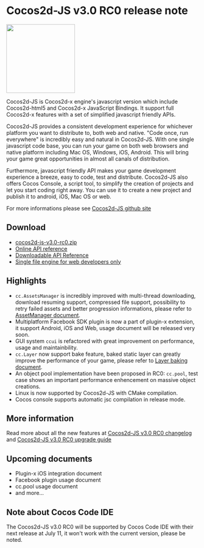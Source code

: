 # Cocos2d-JS v3.0 RC0 release note

<img src="http://www.cocos2d-x.org/attachments/download/1508" height=180> 

Cocos2d-JS is Cocos2d-x engine's javascript version which include Cocos2d-html5 and Cocos2d-x JavaScript Bindings. It support full Cocos2d-x features with a set of simplified javascript friendly APIs.

Cocos2d-JS provides a consistent development experience for whichever platform you want to distribute to, both web and native. "Code once, run everywhere" is incredibly easy and natural in Cocos2d-JS. With one single javascript code base, you can run your game on both web browsers and native platform including Mac OS, Windows, iOS, Android. This will bring your game great opportunities in almost all canals of distribution.

Furthermore, javascript friendly API makes your game development experience a breeze, easy to code, test and distribute. Cocos2d-JS also offers Cocos Console, a script tool, to simplify the creation of projects and let you start coding right away. You can use it to create a new project and publish it to android, iOS, Mac OS or web.

For more informations please see [Cocos2d-JS github site](https://github.com/cocos2d/cocos2d-js)

## Download

- [cocos2d-js-v3.0-rc0.zip](http://www.cocos2d-x.org/filedown/cocos2d-js-v3.0-rc0.zip)
- [Online API reference](http://www.cocos2d-x.org/reference/html5-js/V3.0rc0/index.html)
- [Downloadable API Reference](http://www.cocos2d-x.org/filedown/Cocos2d-JS-v3.0-rc0-API.zip)
- [Single file engine for web developers only](http://www.cocos2d-x.org/filecenter/jsbuilder)

## Highlights

* `cc.AssetsManager` is incredibly improved with multi-thread downloading, download resuming support, compressed file support, possibility to retry failed assets and better progression informations, please refer to [AssetManager document](http://cocos2d-x.org/docs/manual/framework/html5/v3/assets-manager/en).
* Multiplatform Facebook SDK plugin is now a part of plugin-x extension, it support Android, iOS and Web, usage document will be released very soon.
* GUI system `ccui` is refactored with great improvement on performance, usage and maintainbility.
* `cc.Layer` now support bake feature, baked static layer can greatly improve the performance of your game, please refer to [Layer baking document](http://cocos2d-x.org/docs/manual/framework/html5/v3/bake-layer/en).
* An object pool implementation have been proposed in RC0: `cc.pool`, test case shows an important performance enhencement on massive object creations.
* Linux is now supported by Cocos2d-JS with CMake compilation.
* Cocos console supports automatic jsc compilation in release mode.

## More information

Read more about all the new features at [Cocos2d-JS v3.0 RC0 changelog](http://www.cocos2d-x.org/docs/manual/framework/html5/release-notes/v3.0rc0/changelog/en) and [Cocos2d-JS v3.0 RC0 upgrade guide](http://www.cocos2d-x.org/docs/manual/framework/html5/release-notes/v3.0a/upgrade-guide/en)

## Upcoming documents

- Plugin-x iOS integration document
- Facebook plugin usage document
- cc.pool usage document
- and more...

## Note about Cocos Code IDE

The Cocos2d-JS v3.0 RC0 will be supported by Cocos Code IDE with their next release at July 11, it won't work with the current version, please be noted.
